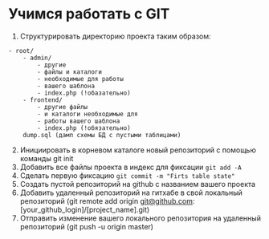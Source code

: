 # Учимся работать с GIT
1. Структурировать директорию проекта таким образом:
>>>
    - root/
        - admin/
            - другие 
            - файлы и каталоги 
            - необходимые для работы 
            - вашего шаблона
            - index.php (!обазательно)
        - frontend/
            - другие файлы
            - и каталоги необходимые для 
            - работы вашего шаблона
            - index.php (!обязательно)
        dump.sql (дамп схемы БД с пустыми таблицами)
>>>
2. Инициировать в корневом каталоге новый репозиторий с помощью команды git init
3. Добавить все файлы проекта в индекс для фиксации `git add -A`
4. Сделать первую фиксацию `git commit -m "Firts table state"`
5. Создать пустой репозиторий на github с названием вашего проекта
6. Добавить удаленный репозиторий на гитхабе в свой локальный репозиторий (git remote add origin git@github.com:[your_github_login]/[project_name].git)
7. Отправить изменение вашего локального репозитория на удаленный репозиторий (git push -u origin master)
